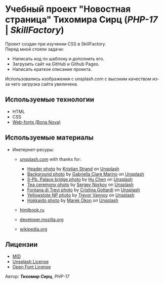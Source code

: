 # Учебный проект "Новостная страница" **Тихомира Сирц** (*PHP-17* | *SkillFactory*)

Проект создан при изучении CSS в SkillFactory. <br> Перед мной стояли задачи:

+ Написать код по шаблону и дополнить его.
+ Загрузить сайт на GitHub и Github Pages.
+ Написать краткое описание проекта.

Использовались изображения с unsplash.com с высоким качеством из-за чего загрузка сайта увеличена.

## Используемые технологии

+ HTML
+ CSS
+ [Web-fonts (Bona Nova)](https://fonts.google.com/specimen/Bona+Nova?query=bona#standard-styles)

## Используемые материалы

+ Инетернет-ресуры:
  + [unsplash.com](https://unsplash.com/) with thanks for:
    + [Header photo](https://unsplash.com/photos/p8gzCnZf39k) by [Kristian Strand](https://unsplash.com/@kristianstrand?utm_source=unsplash&utm_medium=referral&utm_content=creditCopyText) on [Unsplash](https://unsplash.com/collections/L-jUmQ5nlEE/my-first-collection/c63fced57f618a29f5142f41dbbaffc0?utm_source=unsplash&utm_medium=referral&utm_content=creditCopyText)
    + [Background photo](https://unsplash.com/photos/I0wNU5EcGG4) by [Gabriella Clare Marino](https://unsplash.com/@gabiontheroad?utm_source=unsplash&utm_medium=referral&utm_content=creditCopyText) on [Unsplash](https://unsplash.com/collections/L-jUmQ5nlEE/my-first-collection/c63fced57f618a29f5142f41dbbaffc0?utm_source=unsplash&utm_medium=referral&utm_content=creditCopyText)
    + [S-Pb. Palace bridge photo](https://unsplash.com/photos/pwuzRFG4Dm4) by [Hu Chen](https://unsplash.com/@huchenme?utm_source=unsplash&utm_medium=referral&utm_content=creditCopyText) on [Unsplash](https://unsplash.com/s/photos/sankt-petersburg?utm_source=unsplash&utm_medium=referral&utm_content=creditCopyText)
    + [Tea ceremony photo](https://unsplash.com/photos/WPOK3PRbWcQ) by [Sergey Norkov](https://unsplash.com/@tipod?utm_source=unsplash&utm_medium=referral&utm_content=creditCopyText) on [Unsplash](https://unsplash.com/collections/L-jUmQ5nlEE/my-first-collection/c63fced57f618a29f5142f41dbbaffc0?utm_source=unsplash&utm_medium=referral&utm_content=creditCopyText)
    + [Fontana di Trevi photo](https://unsplash.com/photos/I1Lv2yX67GI) by [Cristina Gottardi](https://unsplash.com/@cristina_gottardi?utm_source=unsplash&utm_medium=referral&utm_content=creditCopyText) on [Unsplash](https://unsplash.com/collections/L-jUmQ5nlEE/my-first-collection/c63fced57f618a29f5142f41dbbaffc0?utm_source=unsplash&utm_medium=referral&utm_content=creditCopyText)  
    + [Yellowstote NP photo](https://unsplash.com/photos/6ug36TKGGho) by [Trevor Vannoy](https://unsplash.com/@tvannoy?utm_source=unsplash&utm_medium=referral&utm_content=creditCopyText) on [Unsplash](https://unsplash.com/collections/L-jUmQ5nlEE/my-first-collection/c63fced57f618a29f5142f41dbbaffc0?utm_source=unsplash&utm_medium=referral&utm_content=creditCopyText)  
    + [Hokkaido photo](https://unsplash.com/photos/RivtzPBt58o) by [Marek Okon](https://unsplash.com/@marekokon?utm_source=unsplash&utm_medium=referral&utm_content=creditCopyText) on [Unsplash](https://unsplash.com/s/photos/hokkaido?utm_source=unsplash&utm_medium=referral&utm_content=creditCopyText)
  
  + [htmlbook.ru](http://htmlbook.ru/)
  + [developer.mozilla.org](https://developer.mozilla.org/en-US/)
  + [wikipedia.org](https://ru.wikipedia.org/)

## Лицензии

+ [MID](./license.md)
+ [Unsplash License](https://unsplash.com/license)
+ [Open Font License](https://scripts.sil.org/cms/scripts/page.php?site_id=nrsi&id=OFL)

Автор: ***Тихомир Сирц***, *PHP-17*
